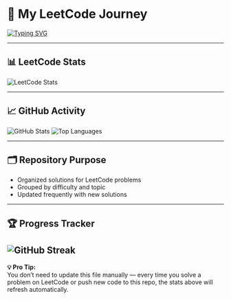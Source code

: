 # 🚀 My LeetCode Journey

[![Typing SVG](https://readme-typing-svg.demolab.com?lines=Solving+LeetCode+Daily;One+Problem+At+A+Time;Leveling+Up+Every+Day)](https://git.io/typing-svg)

---

## 📊 LeetCode Stats
![LeetCode Stats](https://leetcard.jacoblin.cool/Nar3sh?theme=unicorn&font=Noto%20Sans%20Newa&ext=heatmap)

---

## 📈 GitHub Activity
![GitHub Stats](https://github-readme-stats.vercel.app/api?username=Naresh-Kumar-Mohanan&show_icons=true&theme=radical)
![Top Languages](https://github-readme-stats.vercel.app/api/top-langs/?username=Naresh-Kumar-Mohanan&layout=compact&theme=radical)

---

## 🗂 Repository Purpose
- Organized solutions for LeetCode problems  
- Grouped by difficulty and topic  
- Updated frequently with new solutions

---

## 🏆 Progress Tracker
![GitHub Streak](https://streak-stats.demolab.com?user=Naresh-Kumar-Mohanan&theme=tokyonight-duo)
---

**💡 Pro Tip:**  
You don’t need to update this file manually — every time you solve a problem on LeetCode or push new code to this repo, the stats above will refresh automatically.
